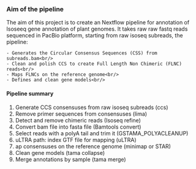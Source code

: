 <h3>Aim of the pipeline</h3>

The aim of this project is to create an Nextflow pipeline for annotation of Isoseeq gene annotation of plant genomes. It takes raw raw fastq reads sequenced in PacBio platform, starting from raw isoseq subreads, the pipeline:


    - Generates the Circular Consensus Sequences (CSS) from subreads.bam<br/>
    - Clean and polish CCS to create Full Length Non Chimeric (FLNC) reads<br/>
    - Maps FLNCs on the reference genome<br/>
    - Defines and clean gene models<br/>

<h4>Pipeline summary</h4>

  1) Generate CCS consensuses from raw isoseq subreads (ccs)<br/>
  2) Remove primer sequences from consensuses (lima)<br/>
  3) Detect and remove chimeric reads (Isoseq refine)<br/>
  4) Convert bam file into fasta file (Bamtools convert)<br/>
  5) Select reads with a polyA tail and trim it (GSTAMA_POLYACLEANUP)<br/>
  6) uLTRA path: index GTF file for mapping (uLTRA)<br/>
  7) ap consensuses on the reference genome (minimap or STAR)<br/>
  8) Clean gene models (tama collapse)<br/>
  9) Merge annotations by sample (tama merge)<br/>
